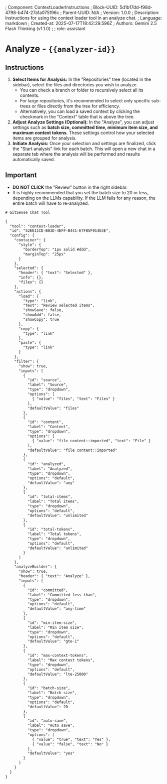; Component: ContextLoaderInstructions
; Block-UUID: 5d1b17dd-f98d-4798-b474-27a1a075f96c
; Parent-UUID: N/A
; Version: 1.0.0
; Description: Instructions for using the context loader tool in an analyze chat.
; Language: markdown
; Created-at: 2025-07-17T18:42:29.596Z
; Authors: Gemini 2.5 Flash Thinking (v1.1.0)
;
; role: assistant


# Analyze - `{{analyzer-id}}`

## Instructions

1.  **Select Items for Analysis:** In the "Repositories" tree (located in the sidebar), select the files and directories you wish to analyze.
    *   You can check a branch or folder to recursively select all its contents.
    *   For large repositories, it's recommended to select only specific sub-trees or files directly from the tree for efficiency.
    *   Alternatively, you can load a saved context by clicking the checkmark in the "Context" table that is above the tree.
2.  **Adjust Analyze Settings (Optional):** In the "Analyze", you can adjust settings such as **batch size, committed time, minimum item size, and maximum context tokens**. These settings control how your selected items are grouped for analysis.
3.  **Initiate Analysis:** Once your selection and settings are finalized, click the "Start analysis" link for each batch. This will open a new chat in a separate tab where the analysis will be performed and results automatically saved.


## Important

- **DO NOT CLICK** the "Review" button in the right sidebar.
- It is highly recommended that you set the batch size to 20 or less, depending on the LLMs capability. If the LLM fails for any reason, the entire batch will have to re-analyzed.

```txt
# GitSense Chat Tool

{
  "tool": "context-loader",
  "id": "52EE11CD-B03D-4EFF-B441-E7F85F914E3E",
  "config": {
    "container": {
      "style": {
        "borderTop": "1px solid #ddd",
        "marginTop": "25px"
      }
    },
    "selected": {
      "header": { "text": "Selected" },
      "info": {},
      "files": {}
    },
    "actions": {
      "load": {
        "type": "link",
        "text": "Review selected items",
        "showSave": false,
        "showAdd": false,
        "showCopy": true
      },
      "copy": {
        "type": "link"
      },
      "paste": {
        "type": "link"
      }
    },
    "filter": {
      "show": true,
      "inputs": [
        {
          "id": "source",
          "label": "Source",
          "type": "dropdown",
          "options": [
            { "value": "files", "text": "Files" }
          ],
          "defaultValue": "files"
        },
        {
          "id": "content",
          "label": "Content",
          "type": "dropdown",
          "options": [
            { "value": "file content::imported", "text": "File" }
          ],
          "defaultValue": "file content::imported"
        },
        {
          "id": "analyzed",
          "label": "Analyzed",
          "type": "dropdown",
          "options": "default",
          "defaultValue": "any"
        },
        {
          "id": "total-items",
          "label": "Total items",
          "type": "dropdown",
          "options": "default",
          "defaultValue": "unlimited"
        },
        {
          "id": "total-tokens",
          "label": "Total tokens",
          "type": "dropdown",
          "options": "default",
          "defaultValue": "unlimited"
        }
      ]
    },
    "analyzeBuilder": {
      "show": true,
      "header": { "text": "Analyze" },
      "inputs": [
        {
          "id": "committed",
          "label": "Committed less than",
          "type": "dropdown",
          "options": "default",
          "defaultValue": "any-time"
        },
        {
          "id": "min-item-size",
          "label": "Min item size",
          "type": "dropdown",
          "options": "default",
          "defaultValue": "gte-1"
        },
        {
          "id": "max-context-tokens",
          "label": "Max context tokens",
          "type": "dropdown",
          "options": "default",
          "defaultValue": "lte-25000"
        },
        {
          "id": "batch-size",
          "label": "Batch size",
          "type": "dropdown",
          "options": "default",
          "defaultValue": 20
        },
        {
          "id": "auto-save",
          "label": "Auto save",
          "type": "dropdown",
          "options": [
            { "value": "true", "text": "Yes" },
            { "value": "false", "text": "No" } 
          ],
          "defaultValue": "yes"
        }
      ]
    }
  }
}
```
